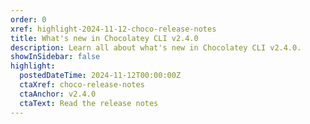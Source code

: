 ```yaml
---
order: 0
xref: highlight-2024-11-12-choco-release-notes
title: What's new in Chocolatey CLI v2.4.0
description: Learn all about what's new in Chocolatey CLI v2.4.0.
showInSidebar: false
highlight:
  postedDateTime: 2024-11-12T00:00:00Z
  ctaXref: choco-release-notes
  ctaAnchor: v2.4.0
  ctaText: Read the release notes
---
```

